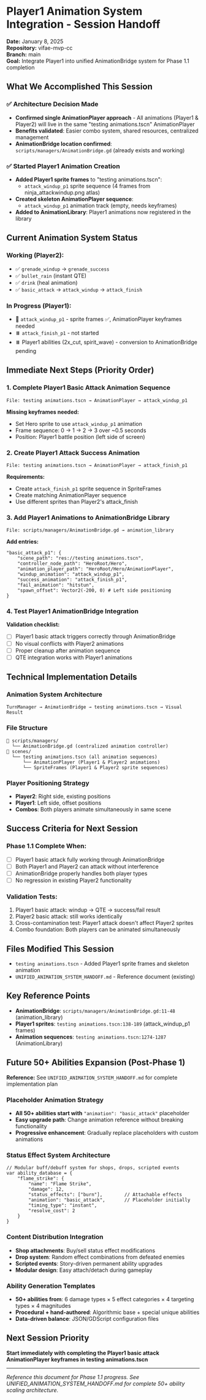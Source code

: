 # Player1 Animation System Integration - Session Handoff

**Date:** January 8, 2025  
**Repository:** vifae-mvp-cc  
**Branch:** main  
**Goal:** Integrate Player1 into unified AnimationBridge system for Phase 1.1 completion

## What We Accomplished This Session

### ✅ Architecture Decision Made
- **Confirmed single AnimationPlayer approach** - All animations (Player1 & Player2) will live in the same "testing animations.tscn" AnimationPlayer
- **Benefits validated**: Easier combo system, shared resources, centralized management
- **AnimationBridge location confirmed**: `scripts/managers/AnimationBridge.gd` (already exists and working)

### ✅ Started Player1 Animation Creation
- **Added Player1 sprite frames** to "testing animations.tscn":
  - `attack_windup_p1` sprite sequence (4 frames from ninja_attackwindup.png atlas)
- **Created skeleton AnimationPlayer sequence**:
  - `attack_windup_p1` animation track (empty, needs keyframes)
- **Added to AnimationLibrary**: Player1 animations now registered in the library

## Current Animation System Status

### Working (Player2):
- ✅ `grenade_windup` → `grenade_success` 
- ✅ `bullet_rain` (instant QTE)
- ✅ `drink` (heal animation)
- ✅ `basic_attack` → `attack_windup` → `attack_finish`

### In Progress (Player1):
- 🔄 `attack_windup_p1` - sprite frames ✅, AnimationPlayer keyframes needed
- ⏸️ `attack_finish_p1` - not started
- ⏸️ Player1 abilities (2x_cut, spirit_wave) - conversion to AnimationBridge pending

## Immediate Next Steps (Priority Order)

### 1. Complete Player1 Basic Attack Animation Sequence
```
File: testing animations.tscn → AnimationPlayer → attack_windup_p1
```
**Missing keyframes needed:**
- Set Hero sprite to use `attack_windup_p1` animation 
- Frame sequence: 0 → 1 → 2 → 3 over ~0.5 seconds
- Position: Player1 battle position (left side of screen)

### 2. Create Player1 Attack Success Animation
```
File: testing animations.tscn → AnimationPlayer → attack_finish_p1  
```
**Requirements:**
- Create `attack_finish_p1` sprite sequence in SpriteFrames
- Create matching AnimationPlayer sequence
- Use different sprites than Player2's attack_finish

### 3. Add Player1 Animations to AnimationBridge Library
```
File: scripts/managers/AnimationBridge.gd → animation_library
```
**Add entries:**
```gdscript
"basic_attack_p1": {
    "scene_path": "res://testing animations.tscn",
    "controller_node_path": "HeroRoot/Hero",
    "animation_player_path": "HeroRoot/Hero/AnimationPlayer", 
    "windup_animation": "attack_windup_p1",
    "success_animation": "attack_finish_p1",
    "fail_animation": "hitstun",
    "spawn_offset": Vector2(-200, 0) # Left side positioning
}
```

### 4. Test Player1 AnimationBridge Integration
**Validation checklist:**
- [ ] Player1 basic attack triggers correctly through AnimationBridge
- [ ] No visual conflicts with Player2 animations
- [ ] Proper cleanup after animation sequence
- [ ] QTE integration works with Player1 animations

## Technical Implementation Details

### Animation System Architecture
```
TurnManager → AnimationBridge → testing animations.tscn → Visual Result
```

### File Structure
```
📁 scripts/managers/
  └── AnimationBridge.gd (centralized animation controller)
📁 scenes/
  └── testing animations.tscn (all animation sequences)
      └── AnimationPlayer (Player1 & Player2 animations)
      └── SpriteFrames (Player1 & Player2 sprite sequences)
```

### Player Positioning Strategy
- **Player2**: Right side, existing positions
- **Player1**: Left side, offset positions 
- **Combos**: Both players animate simultaneously in same scene

## Success Criteria for Next Session

### Phase 1.1 Complete When:
- [ ] Player1 basic attack fully working through AnimationBridge
- [ ] Both Player1 and Player2 can attack without interference  
- [ ] AnimationBridge properly handles both player types
- [ ] No regression in existing Player2 functionality

### Validation Tests:
1. Player1 basic attack: windup → QTE → success/fail result
2. Player2 basic attack: still works identically  
3. Cross-contamination test: Player1 attack doesn't affect Player2 sprites
4. Combo foundation: Both players can be animated simultaneously

## Files Modified This Session
- `testing animations.tscn` - Added Player1 sprite frames and skeleton animation
- `UNIFIED_ANIMATION_SYSTEM_HANDOFF.md` - Reference document (existing)

## Key Reference Points
- **AnimationBridge**: `scripts/managers/AnimationBridge.gd:11-48` (animation_library)
- **Player1 sprites**: `testing animations.tscn:138-189` (attack_windup_p1 frames)
- **Animation sequences**: `testing animations.tscn:1274-1287` (AnimationLibrary)

## Future 50+ Abilities Expansion (Post-Phase 1)

**Reference:** See `UNIFIED_ANIMATION_SYSTEM_HANDOFF.md` for complete implementation plan

### Placeholder Animation Strategy
- **All 50+ abilities start with** `"animation": "basic_attack"` placeholder
- **Easy upgrade path**: Change animation reference without breaking functionality  
- **Progressive enhancement**: Gradually replace placeholders with custom animations

### Status Effect System Architecture
```gdscript
// Modular buff/debuff system for shops, drops, scripted events
var ability_database = {
    "flame_strike": {
        "name": "Flame Strike",
        "damage": 12,
        "status_effects": ["burn"],        // Attachable effects
        "animation": "basic_attack",       // Placeholder initially
        "timing_type": "instant",
        "resolve_cost": 2
    }
}
```

### Content Distribution Integration
- **Shop attachments**: Buy/sell status effect modifications
- **Drop system**: Random effect combinations from defeated enemies
- **Scripted events**: Story-driven permanent ability upgrades
- **Modular design**: Easy attach/detach during gameplay

### Ability Generation Templates
- **50+ abilities from**: 6 damage types × 5 effect categories × 4 targeting types × 4 magnitudes
- **Procedural + hand-authored**: Algorithmic base + special unique abilities
- **Data-driven balance**: JSON/GDScript configuration files

## Next Session Priority
**Start immediately with completing the Player1 basic attack AnimationPlayer keyframes in testing animations.tscn**

---
*Reference this document for Phase 1.1 progress. See UNIFIED_ANIMATION_SYSTEM_HANDOFF.md for complete 50+ ability scaling architecture.*